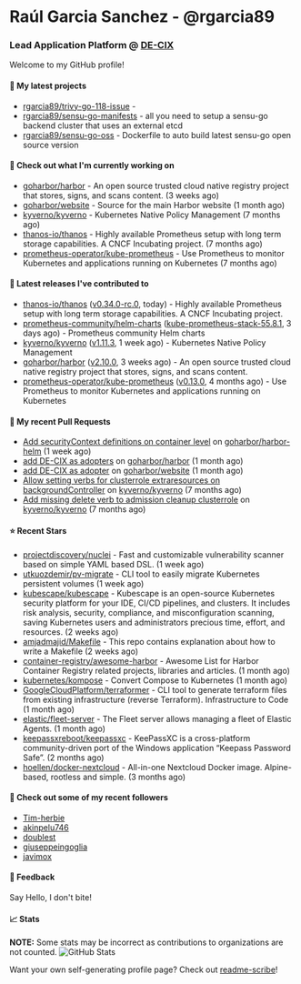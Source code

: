 # Raúl Garcia Sanchez - @rgarcia89
### Lead Application Platform @ [DE-CIX](https://de-cix.net/)

Welcome to my GitHub profile!

#### 🌱 My latest projects

- [rgarcia89/trivy-go-118-issue](https://github.com/rgarcia89/trivy-go-118-issue) - 
- [rgarcia89/sensu-go-manifests](https://github.com/rgarcia89/sensu-go-manifests) - all you need to setup a sensu-go backend cluster that uses an external etcd
- [rgarcia89/sensu-go-oss](https://github.com/rgarcia89/sensu-go-oss) - Dockerfile to auto build latest sensu-go open source version

#### 👷 Check out what I'm currently working on

- [goharbor/harbor](https://github.com/goharbor/harbor) - An open source trusted cloud native registry project that stores, signs, and scans content. (3 weeks ago)
- [goharbor/website](https://github.com/goharbor/website) - Source for the main Harbor website (1 month ago)
- [kyverno/kyverno](https://github.com/kyverno/kyverno) - Kubernetes Native Policy Management (7 months ago)
- [thanos-io/thanos](https://github.com/thanos-io/thanos) - Highly available Prometheus setup with long term storage capabilities. A CNCF Incubating project. (7 months ago)
- [prometheus-operator/kube-prometheus](https://github.com/prometheus-operator/kube-prometheus) - Use Prometheus to monitor Kubernetes and applications running on Kubernetes (7 months ago)

#### 🔭 Latest releases I've contributed to

- [thanos-io/thanos](https://github.com/thanos-io/thanos) ([v0.34.0-rc.0](https://github.com/thanos-io/thanos/releases/tag/v0.34.0-rc.0), today) - Highly available Prometheus setup with long term storage capabilities. A CNCF Incubating project.
- [prometheus-community/helm-charts](https://github.com/prometheus-community/helm-charts) ([kube-prometheus-stack-55.8.1](https://github.com/prometheus-community/helm-charts/releases/tag/kube-prometheus-stack-55.8.1), 3 days ago) - Prometheus community Helm charts
- [kyverno/kyverno](https://github.com/kyverno/kyverno) ([v1.11.3](https://github.com/kyverno/kyverno/releases/tag/v1.11.3), 1 week ago) - Kubernetes Native Policy Management
- [goharbor/harbor](https://github.com/goharbor/harbor) ([v2.10.0](https://github.com/goharbor/harbor/releases/tag/v2.10.0), 3 weeks ago) - An open source trusted cloud native registry project that stores, signs, and scans content.
- [prometheus-operator/kube-prometheus](https://github.com/prometheus-operator/kube-prometheus) ([v0.13.0](https://github.com/prometheus-operator/kube-prometheus/releases/tag/v0.13.0), 4 months ago) - Use Prometheus to monitor Kubernetes and applications running on Kubernetes

#### 🔨 My recent Pull Requests

- [Add securityContext definitions on container level](https://github.com/goharbor/harbor-helm/pull/1673) on [goharbor/harbor-helm](https://github.com/goharbor/harbor-helm) (1 week ago)
- [add DE-CIX as adopters](https://github.com/goharbor/harbor/pull/19707) on [goharbor/harbor](https://github.com/goharbor/harbor) (1 month ago)
- [add DE-CIX as adopter](https://github.com/goharbor/website/pull/520) on [goharbor/website](https://github.com/goharbor/website) (1 month ago)
- [Allow setting verbs for clusterrole extraresources on backgroundController](https://github.com/kyverno/kyverno/pull/7380) on [kyverno/kyverno](https://github.com/kyverno/kyverno) (7 months ago)
- [Add missing delete verb to admission cleanup clusterrole](https://github.com/kyverno/kyverno/pull/7375) on [kyverno/kyverno](https://github.com/kyverno/kyverno) (7 months ago)

#### ⭐ Recent Stars

- [projectdiscovery/nuclei](https://github.com/projectdiscovery/nuclei) - Fast and customizable vulnerability scanner based on simple YAML based DSL. (1 week ago)
- [utkuozdemir/pv-migrate](https://github.com/utkuozdemir/pv-migrate) - CLI tool to easily migrate Kubernetes persistent volumes (1 week ago)
- [kubescape/kubescape](https://github.com/kubescape/kubescape) - Kubescape is an open-source Kubernetes security platform for your IDE, CI/CD pipelines, and clusters. It includes risk analysis, security, compliance, and misconfiguration scanning, saving Kubernetes users and administrators precious time, effort, and resources. (2 weeks ago)
- [amjadmajid/Makefile](https://github.com/amjadmajid/Makefile) - This repo contains explanation about how to write a Makefile (2 weeks ago)
- [container-registry/awesome-harbor](https://github.com/container-registry/awesome-harbor) - Awesome List for Harbor Container Registry related projects, libraries and articles. (1 month ago)
- [kubernetes/kompose](https://github.com/kubernetes/kompose) - Convert Compose to Kubernetes (1 month ago)
- [GoogleCloudPlatform/terraformer](https://github.com/GoogleCloudPlatform/terraformer) - CLI tool to generate terraform files from existing infrastructure (reverse Terraform). Infrastructure to Code (1 month ago)
- [elastic/fleet-server](https://github.com/elastic/fleet-server) - The Fleet server allows managing a fleet of Elastic Agents. (1 month ago)
- [keepassxreboot/keepassxc](https://github.com/keepassxreboot/keepassxc) - KeePassXC is a cross-platform community-driven port of the Windows application “Keepass Password Safe”. (2 months ago)
- [hoellen/docker-nextcloud](https://github.com/hoellen/docker-nextcloud) - All-in-one Nextcloud Docker image. Alpine-based, rootless and simple. (3 months ago)

#### 👯 Check out some of my recent followers

- [Tim-herbie](https://github.com/Tim-herbie)
- [akinpelu746](https://github.com/akinpelu746)
- [doublest](https://github.com/doublest)
- [giuseppeingoglia](https://github.com/giuseppeingoglia)
- [javimox](https://github.com/javimox)

#### 💬 Feedback

Say Hello, I don't bite!

#### 📈 Stats

**NOTE:** Some stats may be incorrect as contributions to organizations are not counted.
![GitHub Stats](https://github-readme-stats.vercel.app/api?username=rgarcia89&count_private=false&theme=tokyonight&show_icons=true)


Want your own self-generating profile page? Check out [readme-scribe](https://github.com/muesli/readme-scribe)!
